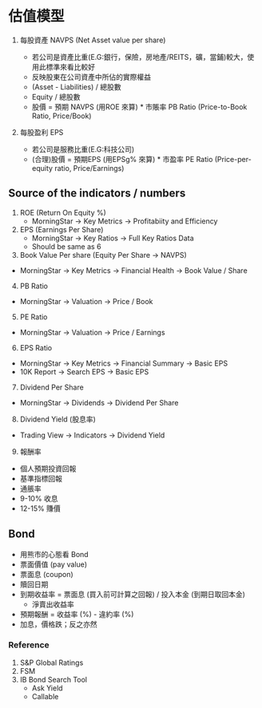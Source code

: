 # 估值模型

1. 每股資產 NAVPS (Net Asset value per share)
   * 若公司是資產比重(E.G:銀行，保險，房地產/REITS，礦，當鋪)較大，使用此標準來看比較好
   * 反映股東在公司資產中所佔的實際權益
   * (Asset - Liabilities) / 總股數
   * Equity / 總股數
   * 股價 = 預期 NAVPS (用ROE 來算) * 市賬率 PB Ratio (Price-to-Book Ratio, Price/Book)

2. 每股盈利 EPS
   * 若公司是服務比重(E.G:科技公司)
   * (合理)股價 = 預期EPS (用EPSg% 來算) * 市盈率 PE Ratio (Price-per-equity ratio, Price/Earnings)

## Source of the indicators / numbers
1. ROE (Return On Equity %)
   * MorningStar -> Key Metrics -> Profitabiity and Efficiency 
2. EPS (Earnings Per Share)
   * MorningStar -> Key Ratios -> Full Key Ratios Data
   * Should be same as 6
3. Book Value Per share (Equity Per Share -> NAVPS)
  * MorningStar -> Key Metrics -> Financial Health -> Book Value / Share
4. PB Ratio
  * MorningStar -> Valuation -> Price / Book
5. PE Ratio
  * MorningStar -> Valuation -> Price / Earnings
6. EPS Ratio
  * MorningStar -> Key Metrics -> Financial Summary -> Basic EPS
  * 10K Report -> Search EPS -> Basic EPS
7. Dividend Per Share
  * MorningStar -> Dividends -> Dividend Per Share
8. Dividend Yield (股息率)
  * Trading View -> Indicators -> Dividend Yield 
9. 報酬率
  * 個人預期投資回報
  * 基準指標回報
  * 通脹率
  * 9-10% 收息
  * 12-15% 賺價


## Bond
* 用熊市的心態看 Bond
* 票面價值 (pay value)
* 票面息 (coupon)
* 贖回日期 
* 到期收益率 = 票面息 (買入前可計算之回報) / 投入本金 (到期日取回本金)
  * 淨賣出收益率
* 預期報酬 = 收益率 (%) - 違約率 (%)
* 加息，價格跌；反之亦然

### Reference
1. S&P Global Ratings
2. FSM
3. IB Bond Search Tool
   * Ask Yield
   * Callable
